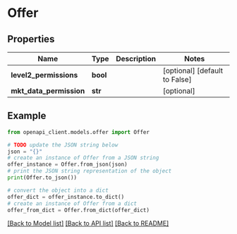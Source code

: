 # Offer


## Properties

Name | Type | Description | Notes
------------ | ------------- | ------------- | -------------
**level2_permissions** | **bool** |  | [optional] [default to False]
**mkt_data_permission** | **str** |  | [optional] 

## Example

```python
from openapi_client.models.offer import Offer

# TODO update the JSON string below
json = "{}"
# create an instance of Offer from a JSON string
offer_instance = Offer.from_json(json)
# print the JSON string representation of the object
print(Offer.to_json())

# convert the object into a dict
offer_dict = offer_instance.to_dict()
# create an instance of Offer from a dict
offer_from_dict = Offer.from_dict(offer_dict)
```
[[Back to Model list]](../README.md#documentation-for-models) [[Back to API list]](../README.md#documentation-for-api-endpoints) [[Back to README]](../README.md)


